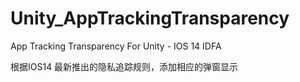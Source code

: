 # Unity_AppTrackingTransparency
App Tracking Transparency For Unity - IOS 14 IDFA

根据IOS14 最新推出的隐私追踪规则，添加相应的弹窗显示
